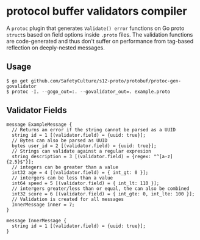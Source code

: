 # protocol buffer validators compiler

A `protoc` plugin that generates `Validate() error` functions on Go proto `struct`s based on field options inside `.proto` files. The validation functions are code-generated and thus don't suffer on performance from tag-based reflection on deeply-nested messages.

## Usage

```
$ go get github.com/SafetyCulture/s12-proto/protobuf/protoc-gen-govalidator
$ protoc -I. --gogo_out=:. --govalidator_out=. example.proto
```

## Validator Fields

```
message ExampleMessage {
  // Returns an error if the string cannot be parsed as a UUID
  string id = 1 [(validator.field) = {uuid: true}];
  // Bytes can also be parsed as UUID
  bytes user_id = 2 [(validator.field) = {uuid: true}];
  // Strings can validate against a regular expresion
  string description = 3 [(validator.field) = {regex: "^[a-z]{2,5}$"}];
  // integers can be greater than a value
  int32 age = 4 [(validator.field) = { int_gt: 0 }];
  // intergers can be less than a value
  int64 speed = 5 [(validator.field) = { int_lt: 110 }];
  // intergers greater/less than or equal, the can also be combined
  int32 score = 6 [(validator.field) = { int_gte: 0, int_lte: 100 }];
  // Validation is created for all messages
  InnerMessage inner = 7;
}

message InnerMessage {
  string id = 1 [(validator.field) = {uuid: true}];
}
```